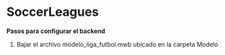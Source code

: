 # SoccerLeagues

**Pasos para configurar el backend**


1) Bajar el archivo modelo_liga_futbol.mwb ubicado en la carpeta Modelo
